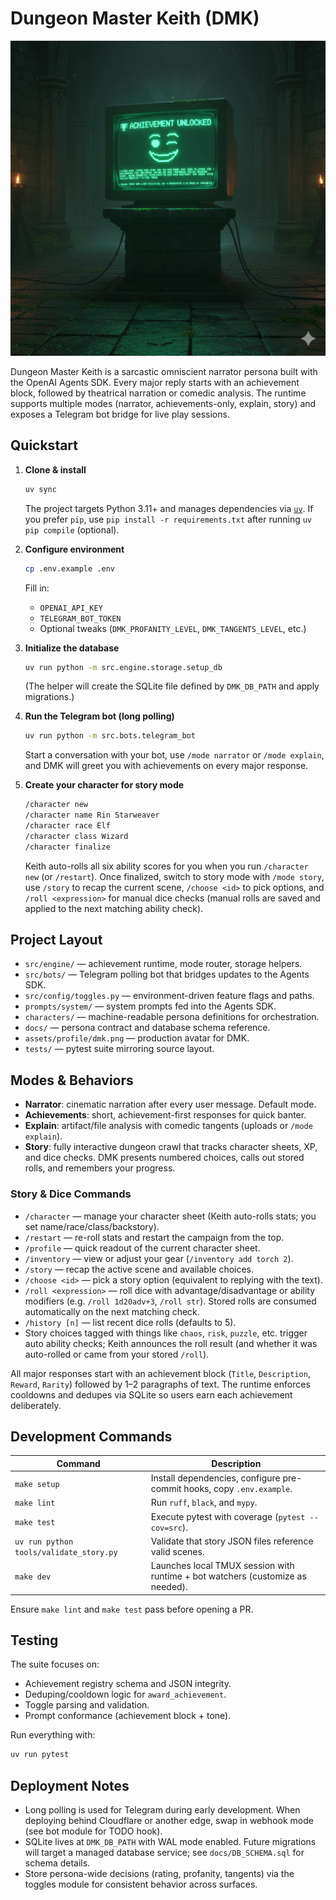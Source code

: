 # Dungeon Master Keith (DMK)

![Dungeon Master Keith Avatar](assets/profile/dmk.png)

Dungeon Master Keith is a sarcastic omniscient narrator persona built with the OpenAI Agents SDK. Every major reply starts with an achievement block, followed by theatrical narration or comedic analysis. The runtime supports multiple modes (narrator, achievements-only, explain, story) and exposes a Telegram bot bridge for live play sessions.

## Quickstart

1. **Clone & install**
   ```bash
   uv sync
   ```
   The project targets Python 3.11+ and manages dependencies via [`uv`](https://github.com/astral-sh/uv). If you prefer `pip`, use `pip install -r requirements.txt` after running `uv pip compile` (optional).

2. **Configure environment**
   ```bash
   cp .env.example .env
   ```
   Fill in:
   - `OPENAI_API_KEY`
   - `TELEGRAM_BOT_TOKEN`
   - Optional tweaks (`DMK_PROFANITY_LEVEL`, `DMK_TANGENTS_LEVEL`, etc.)

3. **Initialize the database**
   ```bash
   uv run python -m src.engine.storage.setup_db
   ```
   (The helper will create the SQLite file defined by `DMK_DB_PATH` and apply migrations.)

4. **Run the Telegram bot (long polling)**
   ```bash
   uv run python -m src.bots.telegram_bot
   ```
   Start a conversation with your bot, use `/mode narrator` or `/mode explain`, and DMK will greet you with achievements on every major response.

5. **Create your character for story mode**
   ```bash
   /character new
   /character name Rin Starweaver
   /character race Elf
   /character class Wizard
   /character finalize
   ```
   Keith auto-rolls all six ability scores for you when you run `/character new` (or `/restart`).
   Once finalized, switch to story mode with `/mode story`, use `/story` to recap the current scene, `/choose <id>` to pick options, and `/roll <expression>` for manual dice checks (manual rolls are saved and applied to the next matching ability check).

## Project Layout

- `src/engine/` — achievement runtime, mode router, storage helpers.
- `src/bots/` — Telegram polling bot that bridges updates to the Agents SDK.
- `src/config/toggles.py` — environment-driven feature flags and paths.
- `prompts/system/` — system prompts fed into the Agents SDK.
- `characters/` — machine-readable persona definitions for orchestration.
- `docs/` — persona contract and database schema reference.
- `assets/profile/dmk.png` — production avatar for DMK.
- `tests/` — pytest suite mirroring source layout.

## Modes & Behaviors

- **Narrator**: cinematic narration after every user message. Default mode.
- **Achievements**: short, achievement-first responses for quick banter.
- **Explain**: artifact/file analysis with comedic tangents (uploads or `/mode explain`).
- **Story**: fully interactive dungeon crawl that tracks character sheets, XP, and dice checks. DMK presents numbered choices, calls out stored rolls, and remembers your progress.

### Story & Dice Commands

- `/character` — manage your character sheet (Keith auto-rolls stats; you set name/race/class/backstory).
- `/restart` — re-roll stats and restart the campaign from the top.
- `/profile` — quick readout of the current character sheet.
- `/inventory` — view or adjust your gear (`/inventory add torch 2`).
- `/story` — recap the active scene and available choices.
- `/choose <id>` — pick a story option (equivalent to replying with the text).
- `/roll <expression>` — roll dice with advantage/disadvantage or ability modifiers (e.g. `/roll 1d20adv+3`, `/roll str`). Stored rolls are consumed automatically on the next matching check.
- `/history [n]` — list recent dice rolls (defaults to 5).
- Story choices tagged with things like `chaos`, `risk`, `puzzle`, etc. trigger auto ability checks; Keith announces the roll result (and whether it was auto-rolled or came from your stored `/roll`).

All major responses start with an achievement block (`Title`, `Description`, `Reward`, `Rarity`) followed by 1–2 paragraphs of text. The runtime enforces cooldowns and dedupes via SQLite so users earn each achievement deliberately.

## Development Commands

| Command | Description |
| --- | --- |
| `make setup` | Install dependencies, configure pre-commit hooks, copy `.env.example`. |
| `make lint` | Run `ruff`, `black`, and `mypy`. |
| `make test` | Execute pytest with coverage (`pytest --cov=src`). |
| `uv run python tools/validate_story.py` | Validate that story JSON files reference valid scenes. |
| `make dev` | Launches local TMUX session with runtime + bot watchers (customize as needed). |

Ensure `make lint` and `make test` pass before opening a PR.

## Testing

The suite focuses on:
- Achievement registry schema and JSON integrity.
- Deduping/cooldown logic for `award_achievement`.
- Toggle parsing and validation.
- Prompt conformance (achievement block + tone).

Run everything with:
```bash
uv run pytest
```

## Deployment Notes

- Long polling is used for Telegram during early development. When deploying behind Cloudflare or another edge, swap in webhook mode (see bot module for TODO hook).
- SQLite lives at `DMK_DB_PATH` with WAL mode enabled. Future migrations will target a managed database service; see `docs/DB_SCHEMA.sql` for schema details.
- Store persona-wide decisions (rating, profanity, tangents) via the toggles module for consistent behavior across surfaces.
